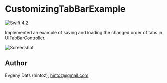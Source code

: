# CustomizingTabBarExample
![Swift 4.2](https://img.shields.io/badge/Swift-4.2-orange.svg)

Implemented an example of saving and loading the changed order of tabs in UITabBarController.

![Screenshot](screen.png)

## Author

Evgeny Dats (hintoz), hintoz@gmail.com
